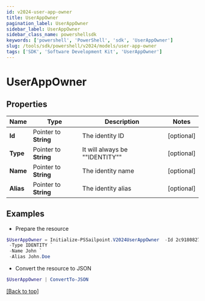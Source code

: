 ```yaml
---
id: v2024-user-app-owner
title: UserAppOwner
pagination_label: UserAppOwner
sidebar_label: UserAppOwner
sidebar_class_name: powershellsdk
keywords: ['powershell', 'PowerShell', 'sdk', 'UserAppOwner'] 
slug: /tools/sdk/powershell/v2024/models/user-app-owner
tags: ['SDK', 'Software Development Kit', 'UserAppOwner']
---
```



# UserAppOwner

## Properties

Name | Type | Description | Notes
------------ | ------------- | ------------- | -------------
**Id** |  Pointer to **String** | The identity ID | [optional] 
**Type** |  Pointer to **String** | It will always be ""IDENTITY"" | [optional] 
**Name** |  Pointer to **String** | The identity name | [optional] 
**Alias** |  Pointer to **String** | The identity alias | [optional] 

## Examples

- Prepare the resource
```powershell
$UserAppOwner = Initialize-PSSailpoint.V2024UserAppOwner  -Id 2c9180827ca885d7017ca8ce28a000eb `
 -Type IDENTITY `
 -Name John `
 -Alias John.Doe
```

- Convert the resource to JSON
```powershell
$UserAppOwner | ConvertTo-JSON
```


[[Back to top]](#) 

